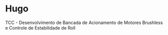 # Hugo
TCC - Desenvolvimento de Bancada de Acionamento de Motores Brushless e Controle de Estabilidade de Roll 
